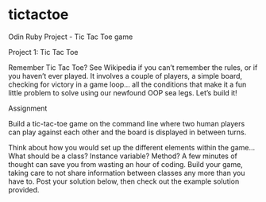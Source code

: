 # tictactoe
Odin Ruby Project - Tic Tac Toe game 

Project 1: Tic Tac Toe

Remember Tic Tac Toe? See Wikipedia if you can’t remember the rules, or if you haven’t ever played. It 
involves a couple of players, a simple board, checking for victory in a game loop… all the conditions that 
make it a fun little problem to solve using our newfound OOP sea legs. Let’s build it!

Assignment

Build a tic-tac-toe game on the command line where two human players can play against each other and the 
board is displayed in between turns.

Think about how you would set up the different elements within the game… What should be a class? Instance 
variable? Method? A few minutes of thought can save you from wasting an hour of coding.
Build your game, taking care to not share information between classes any more than you have to.
Post your solution below, then check out the example solution provided.
